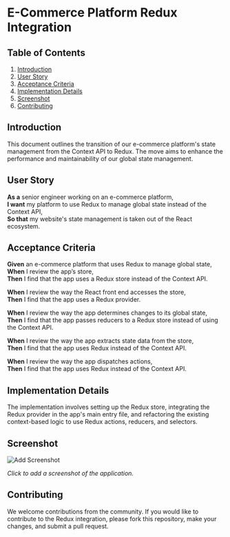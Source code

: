 # E-Commerce Platform Redux Integration

## Table of Contents
1. [Introduction](#introduction)
2. [User Story](#user-story)
3. [Acceptance Criteria](#acceptance-criteria)
4. [Implementation Details](#implementation-details)
5. [Screenshot](#screenshot)
6. [Contributing](#contributing)

## Introduction
This document outlines the transition of our e-commerce platform's state management from the Context API to Redux. The move aims to enhance the performance and maintainability of our global state management.

## User Story
**As a** senior engineer working on an e-commerce platform,  
**I want** my platform to use Redux to manage global state instead of the Context API,  
**So that** my website's state management is taken out of the React ecosystem.

## Acceptance Criteria
**Given** an e-commerce platform that uses Redux to manage global state,  
**When** I review the app’s store,  
**Then** I find that the app uses a Redux store instead of the Context API.

**When** I review the way the React front end accesses the store,  
**Then** I find that the app uses a Redux provider.

**When** I review the way the app determines changes to its global state,  
**Then** I find that the app passes reducers to a Redux store instead of using the Context API.

**When** I review the way the app extracts state data from the store,  
**Then** I find that the app uses Redux instead of the Context API.

**When** I review the way the app dispatches actions,  
**Then** I find that the app uses Redux instead of the Context API.

## Implementation Details
The implementation involves setting up the Redux store, integrating the Redux provider in the app's main entry file, and refactoring the existing context-based logic to use Redux actions, reducers, and selectors.

## Screenshot
![Add Screenshot](http://via.placeholder.com/700x400 "Add Screenshot")

*Click to add a screenshot of the application.*

## Contributing
We welcome contributions from the community. If you would like to contribute to the Redux integration, please fork this repository, make your changes, and submit a pull request.

